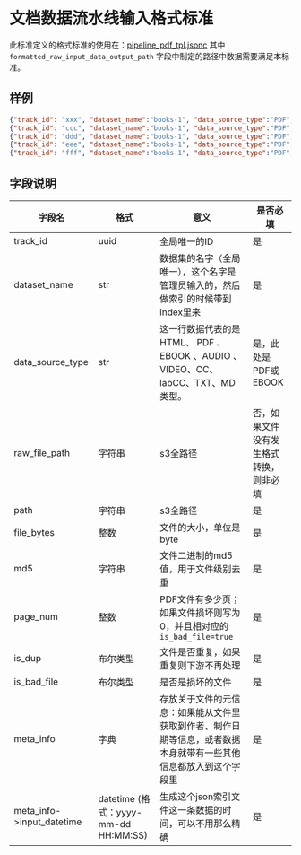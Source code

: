 # 文档数据流水线输入格式标准

此标准定义的格式标准的使用在：[pipeline_pdf_tpl.jsonc](../../../llm-web-kit/pipeline/pipe_tpl/pipeline_pdf_tpl.jsonc)
其中 `formatted_raw_input_data_output_path` 字段中制定的路径中数据需要满足本标准。

## 样例

```json lines
{"track_id": "xxx", "dataset_name":"books-1", "data_source_type":"PDF", "raw_file_path":"s3://bucket-unzip/ds_name/研报.docx", "path":"s3://bucket-input/ds_name/研报.pdf", "file_bytes":10024, "md5":"xxabdcdeaefdsfsf", "page_num":512, "is_dup":false, "meta_info":{"input_datetime":"2024-02-01 12:59:50"}}
{"track_id": "ccc", "dataset_name":"books-1", "data_source_type":"PDF", "raw_file_path":"s3://bucket-unzip/ds_name/盐铁论.doc", "path":"s3://bucket-input/ds_name/盐铁论.pdf", "file_bytes":6666, "md5":"bcdesdfdsfdsfai", "page_num":212, "is_dup":false, "meta_info":{"input_datetime":"2024-02-01 12:59:50"}}
{"track_id": "ddd", "dataset_name":"books-1", "data_source_type":"PDF", "raw_file_path":"s3://bucket-unzip/ds_name/大学物理.ppt", "path":"s3://bucket-input/ds_name/大学物理.pdf", "file_bytes":2323, "md5":"xxabdcdeaefdsfsf", "page_num":300, "is_dup":false, "meta_info":{"input_datetime":"2024-02-01 12:59:50"}}
{"track_id": "eee", "dataset_name":"books-1", "data_source_type":"PDF", "raw_file_path":"s3://bucket-unzip/ds_name/小学数学.docx", "path":"s3://bucket-input/ds_name/小学数学.pdf", "file_bytes":8500000, "md5":"xxabdcdeaefdsfsf", "page_num":900, "is_dup":false, "meta_info":{"input_datetime":"2024-02-01 12:59:50"}}
{"track_id": "fff", "dataset_name":"books-1", "data_source_type":"PDF", "path":"s3://bucket-input/ds_name/C语言程序设计.pdf", "file_bytes":8500000, "md5":"xxabdcdeaefdsfsf", "page_num":900, "is_dup":false, "meta_info":{"input_datetime":"2024-02-01 12:59:50"}}

```

## 字段说明

| 字段名                    | 格式                                 | 意义                                                                                                  | 是否必填                               |
| ------------------------- | ------------------------------------ | ----------------------------------------------------------------------------------------------------- | -------------------------------------- |
| track_id                  | uuid                                 | 全局唯一的ID                                                                                          | 是                                     |
| dataset_name              | str                                  | 数据集的名字（全局唯一），这个名字是管理员输入的，然后做索引的时候带到index里来                       | 是                                     |
| data_source_type          | str                                  | 这一行数据代表的是HTML、 PDF 、EBOOK 、AUDIO 、VIDEO、CC、labCC、TXT、MD类型。                        | 是，此处是 PDF或EBOOK                  |
| raw_file_path             | 字符串                               | s3全路径                                                                                              | 否，如果文件没有发生格式转换，则非必填 |
| path                      | 字符串                               | s3全路径                                                                                              | 是                                     |
| file_bytes                | 整数                                 | 文件的大小，单位是byte                                                                                | 是                                     |
| md5                       | 字符串                               | 文件二进制的md5值，用于文件级别去重                                                                   | 是                                     |
| page_num                  | 整数                                 | PDF文件有多少页；如果文件损坏则写为0，并且相对应的`is_bad_file=true`                                  | 是                                     |
| is_dup                    | 布尔类型                             | 文件是否重复，如果重复则下游不再处理                                                                  | 是                                     |
| is_bad_file               | 布尔类型                             | 是否是损坏的文件                                                                                      | 是                                     |
| meta_info                 | 字典                                 | 存放关于文件的元信息：如果能从文件里获取到作者、制作日期等信息，或者数据本身就带有一些其他信息都放入到这个字段里 | 是                                     |
| meta_info->input_datetime | datetime (格式：yyyy-mm-dd HH:MM:SS) | 生成这个json索引文件这一条数据的时间，可以不用那么精确                                                | 是                                     |
